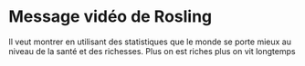 # Message vidéo de Rosling

Il veut montrer en utilisant des statistiques que le monde se porte mieux au niveau de la santé et des richesses. Plus on est riches plus on vit longtemps